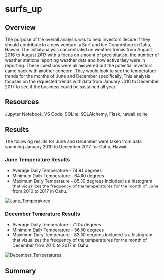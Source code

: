 # surfs_up
## Overview
The purpose of the overall analysis was to help investors decide if they should contribute to a new venture; a Surf and Ice Cream shop in Oahu, Hawaii. The initial analysis concentrated on weather trends from August 2016 to August 2017 with a focus on amount of precipitation, the number of weather stations reporting weather data and how active they were in reporting.  These questions were all answered but the potential investors came back with another concern.  They would look to see the temperature trends for the months of June and December specifically.  This analysis focuses on the requested trends with data from January 2010 to December 2017 to see if the business could be sustained all year. 

## Resources
Jupyter Notebook, VS Code, SQLite, SQLAlchemy, Flask, hawaii.sqlite

## Results
The following results for June and December were taken from data spanning January 2010 to December 2017 for Oahu, Hawaii.
### June Temperature Results
- Average Daily Temperature - 74.94 degrees
- Minimum Daily Temperature - 64.00 degrees
- Maximum Daily Temperaure - 85.00 degrees
Included is a histogram that visualizes the frequency of the temperatures for the month of June from 2010 to 2017 in Oahu.

![June_Temperatures](https://user-images.githubusercontent.com/106348899/183990692-7999bff4-cceb-40c0-9a60-3f00ae680bb0.png)


### December Temerature Results
- Average Daily Temperature - 71.04 degrees
- Minimum Daily Temperature - 56.00 degrees
- Maximum Daily Temperaure - 83.00 degrees
Included is a histogram that visualizes the frequency of the temperatures for the month of December from 2010 to 2017 in Oahu.

![December_Temperatures](https://user-images.githubusercontent.com/106348899/183990216-5ba69aa5-953d-4223-9e3f-de7844e27b07.png)




## Summary
